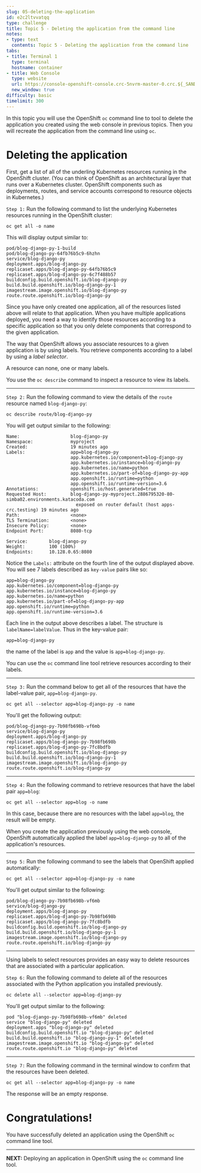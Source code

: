 ```yaml
---
slug: 05-deleting-the-application
id: e2c2ltvvatqq
type: challenge
title: Topic 5 - Deleting the application from the command line
notes:
- type: text
  contents: Topic 5 - Deleting the application from the command line
tabs:
- title: Terminal 1
  type: terminal
  hostname: container
- title: Web Console
  type: website
  url: https://console-openshift-console.crc-5nvrm-master-0.crc.${_SANDBOX_ID}.instruqt.io
  new_window: true
difficulty: basic
timelimit: 300
---
```


In this topic you will use the OpenShift `oc` command line to tool to delete the application you created using the web console in previous topics. Then you will recreate the application from the command line using `oc`.

# Deleting the application

First, get a list of all of the underling Kubernetes resources running in the OpenShift cluster. (You can think of OpenShift as an architectural layer that runs over a Kubernetes cluster. OpenShift components such as deployments, routes, and service accounts correspond to resource objects in Kubernetes.)

`Step 1:` Run the following command to list the underlying Kubernetes resources running in the OpenShift cluster:

```
oc get all -o name
```

This will display output similar to:

```
pod/blog-django-py-1-build
pod/blog-django-py-64fb76b5c9-6hzhn
service/blog-django-py
deployment.apps/blog-django-py
replicaset.apps/blog-django-py-64fb76b5c9
replicaset.apps/blog-django-py-6c7f488b57
buildconfig.build.openshift.io/blog-django-py
build.build.openshift.io/blog-django-py-1
imagestream.image.openshift.io/blog-django-py
route.route.openshift.io/blog-django-py
```

Since you have only created one application, all of the resources listed above will relate to that application. When you have multiple applications deployed, you need a way to identify those resources according to a specific application so that you only delete components that correspond to the given application.

The way that OpenShift allows you associate resources to a given application is by using labels. You retrieve components according to a label by using a *label selector*.

A resource can none, one or many labels.

You use the `oc describe` command to inspect a resource to view its labels.

----

`Step 2:` Run the following command to view the details of the `route` resource named `blog-django-py`:

```
oc describe route/blog-django-py
```

You will get output similar to the following:

```
Name:                   blog-django-py
Namespace:              myproject
Created:                19 minutes ago
Labels:                 app=blog-django-py
                        app.kubernetes.io/component=blog-django-py
                        app.kubernetes.io/instance=blog-django-py
                        app.kubernetes.io/name=python
                        app.kubernetes.io/part-of=blog-django-py-app
                        app.openshift.io/runtime=python
                        app.openshift.io/runtime-version=3.6
Annotations:            openshift.io/host.generated=true
Requested Host:         blog-django-py-myproject.2886795320-80-simba02.environments.katacoda.com
                          exposed on router default (host apps-crc.testing) 19 minutes ago
Path:                   <none>
TLS Termination:        <none>
Insecure Policy:        <none>
Endpoint Port:          8080-tcp

Service:        blog-django-py
Weight:         100 (100%)
Endpoints:      10.128.0.65:8080
```

 Notice the `Labels:` attribute on the fourth line of the output displayed above. You will see 7 labels described as `key-value` pairs like so:

```
app=blog-django-py
app.kubernetes.io/component=blog-django-py
app.kubernetes.io/instance=blog-django-py
app.kubernetes.io/name=python
app.kubernetes.io/part-of=blog-django-py-app
app.openshift.io/runtime=python
app.openshift.io/runtime-version=3.6
```

Each line in the output above describes a label. The structure is `labelName=labelValue`. Thus in the key-value pair:

```
app=blog-django-py
```

the name of the label is `app` and the value is `app=blog-django-py`.


You can use the `oc` command line tool retrieve resources according to their labels.

----

`Step 3:` Run the command below to get all of the resources that have the label-value pair, `app=blog-django-py`.

```
oc get all --selector app=blog-django-py -o name
```

You'll get the following output:

```
pod/blog-django-py-7b98fb698b-vf6mb
service/blog-django-py
deployment.apps/blog-django-py
replicaset.apps/blog-django-py-7b98fb698b
replicaset.apps/blog-django-py-7fc8bdfb
buildconfig.build.openshift.io/blog-django-py
build.build.openshift.io/blog-django-py-1
imagestream.image.openshift.io/blog-django-py
route.route.openshift.io/blog-django-py
```

----

`Step 4:` Run the following command to retrieve resources that have the label pair `app=blog`:

```
oc get all --selector app=blog -o name
```

In this case, because there are no resources with the label ``app=blog``, the result will be empty.

When you create the application previously using the web console, OpenShift automatically applied the label `app=blog-django-py` to all of the application's resources.

----

`Step 5:` Run the following command to see the labels that OpenShift applied automatically:

```
oc get all --selector app=blog-django-py -o name
```

You'll get output similar to the following:

```
pod/blog-django-py-7b98fb698b-vf6mb
service/blog-django-py
deployment.apps/blog-django-py
replicaset.apps/blog-django-py-7b98fb698b
replicaset.apps/blog-django-py-7fc8bdfb
buildconfig.build.openshift.io/blog-django-py
build.build.openshift.io/blog-django-py-1
imagestream.image.openshift.io/blog-django-py
route.route.openshift.io/blog-django-py
```
----

Using labels to select resources provides an easy way to delete resources that are associated with a particular application.

`Step 6:` Run the following command to delete all of the resources associated with the Python application you installed previously.

```
oc delete all --selector app=blog-django-py
```

You'll get output similar to the following:

```
pod "blog-django-py-7b98fb698b-vf6mb" deleted
service "blog-django-py" deleted
deployment.apps "blog-django-py" deleted
buildconfig.build.openshift.io "blog-django-py" deleted
build.build.openshift.io "blog-django-py-1" deleted
imagestream.image.openshift.io "blog-django-py" deleted
route.route.openshift.io "blog-django-py" deleted
```
----

`Step 7:` Run the following command in the terminal window to confirm that the resources have been deleted.

```
oc get all --selector app=blog-django-py -o name
```

The response will be an empty response.

# Congratulations!

You have successfully deleted an application using the OpenShift `oc` command line tool.

----

**NEXT:** Deploying an application in OpenShift using the `oc` command line tool.
